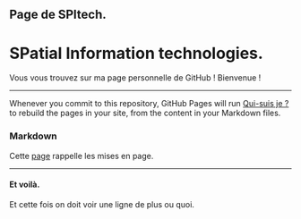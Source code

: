 ## Page de SPItech.
# SPatial Information technologies.

Vous vous trouvez sur ma page personnelle de GitHub ! Bienvenue !

------

Whenever you commit to this repository, GitHub Pages will run [Qui-suis je ?](dig.md) to rebuild the pages in your site, from the content in your Markdown files.

### Markdown

Cette [page](markup.md) rappelle les mises en page.

------

#### Et voilà.

Et cette fois on doit voir une ligne de plus ou quoi.